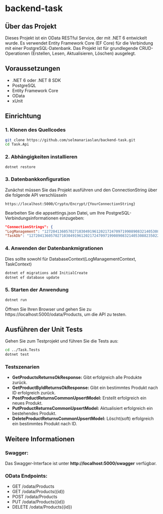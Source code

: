 # backend-task

## Über das Projekt

Dieses Projekt ist ein OData RESTful Service, der mit .NET 6 entwickelt wurde. Es verwendet Entity Framework Core (EF Core) für die Verbindung mit einer PostgreSQL-Datenbank. Das Projekt ist für grundlegende CRUD-Operationen (Erstellen, Lesen, Aktualisieren, Löschen) ausgelegt.

## Voraussetzungen
 - .NET 6 oder .NET 8 SDK
 - PostgreSQL
 - Entity Framework Core
 - OData
 - xUnit


## Einrichtung

### 1. Klonen des Quellcodes
```bash
git clone https://github.com/selmanariaslan/backend-task.git		
cd Task.Api
```

### 2. Abhängigkeiten installieren
```bash
dotnet restore
```
	
### 3. Datenbankkonfiguration

Zunächst müssen Sie das Projekt ausführen und den ConnectionString über die folgende API verschlüsseln 

```http
https://localhost:5000/Crypto/Encrypt/{YourConnectionString}
```
	 
Bearbeiten Sie die appsettings.json Datei, um Ihre PostgreSQL-Verbindungsinformationen einzugeben:
	

```json
"ConnectionStrings": {
"LogManagement": "127204136057027103049196120217247097199089083214053088235022131184058045171000124233209082089253",
"TaskDb": "127204136057027103049196120217247097199089083214053088235022131184058045171000124233209082089253"}
```



### 4. Anwenden der Datenbankmigrationen
	
Dies sollte sowohl für DatabaseContext(LogManagementContext, TaskContext)

```bash
dotnet ef migrations add InitialCreate
dotnet ef database update
```


### 5. Starten der Anwendung
```bash
dotnet run
```

Öffnen Sie Ihren Browser und gehen Sie zu https://localhost:5000/odata/Products, um die API zu testen.

## Ausführen der Unit Tests
Gehen Sie zum Testprojekt und führen Sie die Tests aus:
```bash
cd ../Task.Tests
dotnet test
```

### Testszenarien
- **GetProductsReturnsOkResponse:** Gibt erfolgreich alle Produkte zurück.
- **GetProductByIdReturnsOkResponse:** Gibt ein bestimmtes Produkt nach ID erfolgreich zurück.
- **PostProductReturnsCommonUpsertModel:** Erstellt erfolgreich ein neues Produkt.
- **PutProductReturnsCommonUpsertModel:** Aktualisiert erfolgreich ein bestehendes Produkt.
- **DeleteProductReturnsCommonUpsertModel:** Löscht(soft) erfolgreich ein bestimmtes Produkt nach ID.


## Weitere Informationen
### Swagger: 
Das Swagger-Interface ist unter **http://localhost:5000/swagger** verfügbar.

### OData Endpoints:
- GET /odata/Products
- GET /odata/Products({id})
- POST /odata/Products
- PUT /odata/Products({id})
- DELETE /odata/Products({id})
